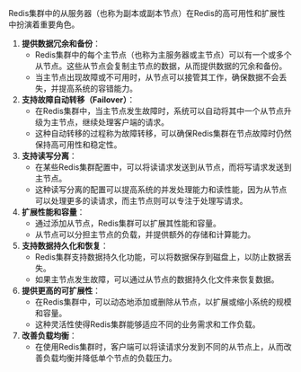 Redis集群中的从服务器（也称为副本或副本节点）在Redis的高可用性和扩展性中扮演着重要角色。

1. **提供数据冗余和备份**：
   - Redis集群中的每个主节点（也称为主服务器或主节点）可以有一个或多个从节点。这些从节点会复制主节点的数据，从而提供数据的冗余和备份。
   - 当主节点出现故障或不可用时，从节点可以接管其工作，确保数据不会丢失，并提高系统的容错能力。
2. **支持故障自动转移（Failover）**：
   - 在Redis集群中，当主节点发生故障时，系统可以自动将其中一个从节点升级为主节点，继续处理客户端的请求。
   - 这种自动转移的过程称为故障转移，可以确保Redis集群在节点故障时仍然保持高可用性和稳定性。
3. **支持读写分离**：
   - 在某些Redis集群配置中，可以将读请求发送到从节点，而将写请求发送到主节点。
   - 这种读写分离的配置可以提高系统的并发处理能力和读性能，因为从节点可以处理更多的读请求，而主节点则可以专注于处理写请求。
4. **扩展性能和容量**：
   - 通过添加从节点，Redis集群可以扩展其性能和容量。
   - 从节点可以分担主节点的负载，并提供额外的存储和计算能力。
5. **支持数据持久化和恢复**：
   - Redis集群支持数据持久化功能，可以将数据保存到磁盘上，以防止数据丢失。
   - 如果主节点发生故障，可以通过从节点的数据持久化文件来恢复数据。
6. **提供更高的可扩展性**：
   - 在Redis集群中，可以动态地添加或删除从节点，以扩展或缩小系统的规模和容量。
   - 这种灵活性使得Redis集群能够适应不同的业务需求和工作负载。
7. **改善负载均衡**：
   - 在使用Redis集群时，客户端可以将读请求分发到不同的从节点上，从而改善负载均衡并降低单个节点的负载压力。
